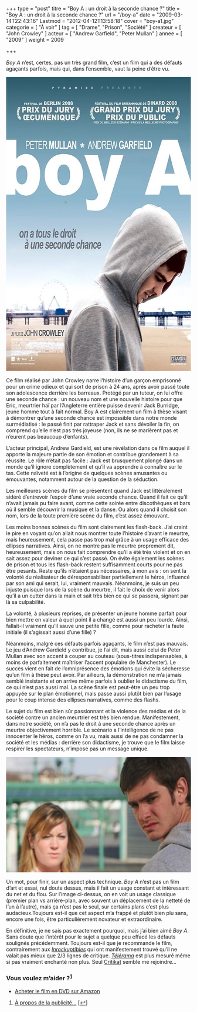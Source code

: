 +++
type = "post"
titre = "Boy A : un droit à la seconde chance ?"
title = "Boy A : un droit à la seconde chance ?"
url = "/boy-a"
date = "2009-03-14T22:43:16"
Lastmod = "2012-04-12T13:58:18"
cover = "boy-a1.jpg"
categorie = [ "À voir" ]
tag = [ "Drame", "Prison", "Société" ]
createur = [ "John Crowley" ]
acteur = [ "Andrew Garfield", "Peter Mullan" ]
annee = [ "2009" ]
weight = 2009

+++

<p><em>Boy A</em> n&rsquo;est, certes, pas un très grand film, c&rsquo;est un film qui a des défauts agaçants parfois, mais qui, dans l&rsquo;ensemble, vaut la peine d&rsquo;être vu.</p>
<div style="text-align: center;"><a href="http://www.allocine.fr/film/fichefilm_gen_cfilm=134123.html"><img src="skitched-20090314-162244.jpg" border="0" alt="skitched-20090314-162244.jpg" width="600" height="800" /></a></div>
<p>Ce film réalisé par John Crowley narre l&rsquo;histoire d&rsquo;un garçon emprisonné pour un crime odieux et qui sort de prison à 24 ans, après avoir passé toute son adolescence derrière les barreaux. Protégé par un tuteur, on lui offre une seconde chance : un nouveau nom et une nouvelle histoire pour que Eric, meurtrier haï par l&rsquo;Angleterre entière puisse devenir Jack Burridge, jeune homme tout à fait normal. Boy A est clairement un film à thèse visant à démontrer qu&rsquo;une seconde chance est impossible dans notre monde surmédiatisé : le passé finit par rattraper Jack et sans dévoiler la fin, on comprend qu&rsquo;elle n&rsquo;est pas très joyeuse (non, ils ne se marièrent pas et n&rsquo;eurent pas beaucoup d&rsquo;enfants).</p>
<p>L&rsquo;acteur principal, Andrew Gardield, est une révélation dans ce film auquel il apporte la majeure partie de son émotion et contribue grandement à sa réussite. Le rôle n&rsquo;était pas facile : Jack est brusquement plongé dans un monde qu&rsquo;il ignore complètement et qu&rsquo;il va apprendre à connaître sur le tas. Cette naïveté est à l&rsquo;origine de quelques scènes amusantes ou émouvantes, notamment autour de la question de la séduction.</p>
<p>Les meilleures scènes du film se présentent quand Jack est littéralement sidéré d&rsquo;entrevoir l&rsquo;espoir d&rsquo;une vraie seconde chance. Quand il fait ce qu&rsquo;il n&rsquo;avait jamais pu faire avant, comme cette soirée entre discothèques et bars où il semble découvrir la musique et la danse. Ou alors quand il choisit son nom, lors de la toute première scène du film, c&rsquo;est assez émouvant.</p>
<p>Les moins bonnes scènes du film sont clairement les flash-back. J&rsquo;ai craint le pire en voyant qu&rsquo;on allait nous montrer toute l&rsquo;histoire d&rsquo;avant le meurtre, mais heureusement, cela passe pas trop mal grâce à un usage efficace des ellipses narratives. Ainsi, on ne montre pas le meurtre proprement dit, heureusement, mais on nous fait comprendre qu&rsquo;il a été très violent et on en sait assez pour deviner ce qui s&rsquo;est passé. On évite également les scènes de prison et tous les flash-back restent suffisamment courts pour ne pas être pesants. Reste qu&rsquo;ils n&rsquo;étaient pas nécessaires, à mon avis : on sent la volonté du réalisateur de déresponsabiliser partiellement le héros, influencé par son ami qui serait, lui, vraiment mauvais. Néanmoins, je suis un peu injuste puisque lors de la scène du meurtre, il fait le choix de venir alors qu&rsquo;il a un cutter dans la main et sait très bien ce qui se passera, signant par là sa culpabilité.</p>
<p>La volonté, à plusieurs reprises, de présenter un jeune homme parfait pour bien mettre en valeur à quel point il a changé est aussi un peu lourde. Ainsi, fallait-il vraiment qu&rsquo;il sauve une petite fille, comme pour racheter la faute initiale (il s&rsquo;agissait aussi d&rsquo;une fille) ?</p>
<p>Néanmoins, malgré ces défauts parfois agaçants, le film n&rsquo;est pas mauvais. Le jeu d&rsquo;Andrew Gardield y contribue, je l&rsquo;ai dit, mais aussi celui de Peter Mullan avec son accent à couper au couteau (sous-titres indispensables, à moins de parfaitement maîtriser l&rsquo;accent populaire de Manchester). Le succès vient en fait de l&rsquo;omniprésence des émotions qui évite la sécheresse qu&rsquo;un film à thèse peut avoir. Par ailleurs, la démonstration ne m&rsquo;a jamais semblé insistante et on arrive même parfois à oublier le didactisme du film, ce qui n&rsquo;est pas aussi mal. La scène finale est peut-être un peu trop appuyée sur le plan émotionnel, mais passe aussi plutôt bien par l&rsquo;usage pour le coup intense des ellipses narratives, comme des flashs.</p>
<p>Le sujet du film est bien sûr passionnant et la violence des médias et de la société contre un ancien meurtrier est très bien rendue. Manifestement, dans notre société, on n&rsquo;a pas le droit à une seconde chance après un meurtre objectivement horrible. Le scénario a l&rsquo;intelligence de ne pas innocenter le héros, comme on l&rsquo;a vu, mais aussi de ne pas condamner la société et les médias : derrière son didactisme, je trouve que le film laisse respirer les spectateurs, n&rsquo;impose pas un message unique.</p>
<div style="text-align: center;"><img src="boy-a.jpg" border="0" alt="boy-a.jpg" width="549" height="314" /></div>
<p>Un mot, pour finir, sur un aspect plus technique. <em>Boy A</em> n&rsquo;est pas un film d&rsquo;art et essai, nul doute dessus, mais il fait un usage constant et intéressant du net et du flou. Sur l&rsquo;image ci-dessus, on en voit un usage classique (premier plan vs arrière-plan, avec souvent un déplacement de la netteté de l&rsquo;un à l&rsquo;autre), mais ça n&rsquo;est pas le seul, sur certains plans c&rsquo;est plus audacieux.Toujours est-il que cet aspect m&rsquo;a frappé et plutôt bien plu sans, encore une fois, être particulièrement novateur et extraordinaire.</p>
<p>En définitive, je ne sais pas exactement pourquoi, mais j&rsquo;ai bien aimé <em>Boy A</em>. Sans doute que l&rsquo;intérêt pour le sujet a quelque peu effacé les défauts soulignés précédemment.  Toujours est-il que je recommande le film, contrairement aux <em><a href="http://www.lesinrocks.com/cine/cinema-article/article/boy-a/">Inrockuptibles</a></em> qui ont manifestement trouvé qu&rsquo;il ne valait pas mieux que 2/3 lignes de critique. <em><a href="http://www.telerama.fr/cinema/films/boy-a,360696,critique.php">Télérama</a></em> est plus mesuré même si pas vraiment enchanté non plus. Seul <a href="http://www.critikat.com/Boy-A.html">Critikat</a> semble me rejoindre&#8230;</p>
<div class="amazon">
<h3>Vous voulez m&rsquo;aider ?<sup><a href="#footnote_0_1372" id="identifier_0_1372" class="footnote-link footnote-identifier-link" title="&Agrave; propos de la publicit&eacute;&hellip;">1</a></sup></h3>
<ul>
<li><a href="http://www.amazon.fr/gp/product/B002IYLEZG/ref=as_li_ss_tl?ie=UTF8&#038;tag=leblogdenic07-21&#038;linkCode=as2&#038;camp=1642&#038;creative=19458&#038;creativeASIN=B002IYLEZG">Acheter le film en DVD sur Amazon</a></li>
</ul>
</div>
<ol class="footnotes"><li id="footnote_0_1372" class="footnote"><a href="http://voiretmanger.fr/a-propos/publicite/">À propos de la publicité…</a> [<a href="#identifier_0_1372" class="footnote-link footnote-back-link">&#8617;</a>]</li></ol>
